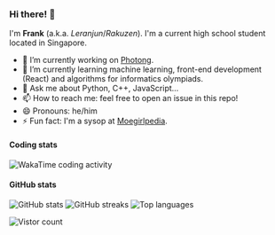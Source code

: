 ### Hi there! 👋

I'm **Frank** (a.k.a. *Leranjun*/*Rakuzen*). I'm a current high school student located in Singapore.

- 🔭 I’m currently working on [Photong](https://github.com/leranjun/photong-web-app).
- 🌱 I’m currently learning machine learning, front-end development (React) and algorithms for informatics olympiads.
- 💬 Ask me about Python, C++, JavaScript…
- 📫 How to reach me: feel free to open an issue in this repo!
- 😄 Pronouns: he/him
- ⚡ Fun fact: I'm a sysop at [Moegirlpedia](https://zh.moegirl.org.cn/).

#### Coding stats
![WakaTime coding activity](https://wakatime.com/share/@3230ad7d-5a7e-47e4-8e65-ff0bbcf819f2/d10d9735-b4f6-4f43-9958-6c09e6570c94.svg)

#### GitHub stats
![GitHub stats](https://github-readme-stats.vercel.app/api?username=leranjun&show_icons=true&title_color=1976d2&text_color=616161&bg_color=ffffff)
![GitHub streaks](https://github-readme-streak-stats.herokuapp.com/?user=leranjun&ring=1976d2&fire=1976d2&currStreakLabel=1976d2)
![Top languages](https://github-readme-stats.vercel.app/api/top-langs?username=leranjun&show_icons=true&title_color=1976d2&text_color=616161&bg_color=ffffff&layout=compact)

![Vistor count](https://count.getloli.com/get/@leranjun?theme=moebooru)
